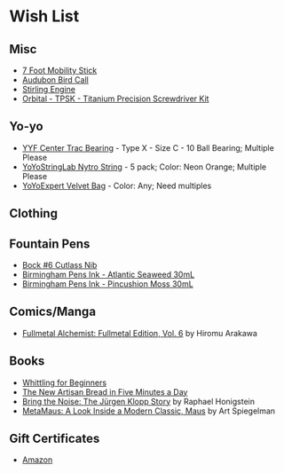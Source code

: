 # Wish List

## Misc

* [7 Foot Mobility Stick](https://stickmobility.com/collections/mobility-sticks/products/individual-sticks?variant=37269665808552)
* [Audubon Bird Call](https://www.amazon.com/dp/B005L8Y4JY/)
* [Stirling Engine](https://www.amazon.com/dp/B008JOKO1O/)
* [Orbital - TPSK - Titanium Precision Screwdriver Kit](https://countycomm.com/collections/tools/products/orbital-tpsk-titanium-precision-screwdriver-kit)

## Yo-yo

* [YYF Center Trac Bearing](https://shop.yoyoexpert.com/collections/yo-yo-bearings/products/center-trac-yoyo-bearing?variant=19201959364) - Type X - Size C - 10 Ball Bearing; Multiple Please
* [YoYoStringLab Nytro String](https://shop.yoyoexpert.com/collections/yo-yo-string/products/nytro-string-by-yoyostringlabs) - 5 pack; Color: Neon Orange; Multiple Please
* [YoYoExpert Velvet Bag](https://shop.yoyoexpert.com/collections/bags-cases/products/yoyoexpert-yoyo-velvet-bag) - Color: Any; Need multiples

## Clothing

## Fountain Pens

* [Bock #6 Cutlass Nib](https://allinthenib.com/products/bock-6-cutlass)
* [Birmingham Pens Ink - Atlantic Seaweed 30mL](https://www.birminghampens.com/collections/everlasting-ink/products/atlantic-seaweed)
* [Birmingham Pens Ink - Pincushion Moss 30mL](https://www.birminghampens.com/collections/everlasting-ink/products/pincushion-moss)

## Comics/Manga

* [Fullmetal Alchemist: Fullmetal Edition, Vol. 6](https://www.amazon.com/Fullmetal-Alchemist-Vol-6/dp/1421599880/) by Hiromu Arakawa

## Books

* [Whittling for Beginners](https://www.amazon.com/dp/1638784337/)
* [The New Artisan Bread in Five Minutes a Day](https://www.amazon.com/dp/125001828)
* [Bring the Noise: The Jürgen Klopp Story](https://www.amazon.com/Bring-Noise-J%C3%BCrgen-Klopp-Story/dp/1568589573/) by Raphael Honigstein
* [MetaMaus: A Look Inside a Modern Classic, Maus](http://a.co/9fPPbio) by Art Spiegelman

## Gift Certificates

* [Amazon](http://www.amazon.com/gp/product/B00067L6TQ/ref=topnav_giftcert_gw)
